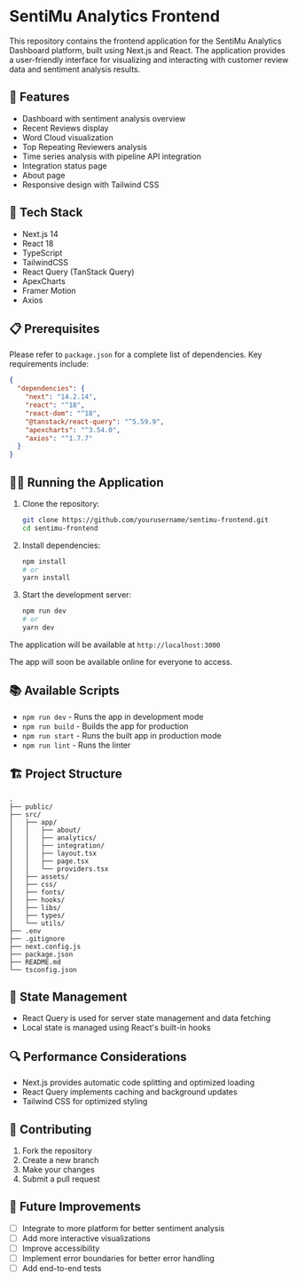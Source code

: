 # SentiMu Analytics Frontend

This repository contains the frontend application for the SentiMu Analytics Dashboard platform, built using Next.js and React. The application provides a user-friendly interface for visualizing and interacting with customer review data and sentiment analysis results.

## 🚀 Features

- Dashboard with sentiment analysis overview
- Recent Reviews display
- Word Cloud visualization
- Top Repeating Reviewers analysis
- Time series analysis with pipeline API integration
- Integration status page
- About page
- Responsive design with Tailwind CSS

## 🔧 Tech Stack

- Next.js 14
- React 18
- TypeScript
- TailwindCSS
- React Query (TanStack Query)
- ApexCharts
- Framer Motion
- Axios

## 📋 Prerequisites

Please refer to `package.json` for a complete list of dependencies. Key requirements include:

```json
{
  "dependencies": {
    "next": "14.2.14",
    "react": "^18",
    "react-dom": "^18",
    "@tanstack/react-query": "^5.59.9",
    "apexcharts": "^3.54.0",
    "axios": "^1.7.7"
  }
}
```

## 🏃‍♂️ Running the Application

1. Clone the repository:
   ```bash
   git clone https://github.com/yourusername/sentimu-frontend.git
   cd sentimu-frontend
   ```

2. Install dependencies:
   ```bash
   npm install
   # or
   yarn install
   ```

3. Start the development server:
   ```bash
   npm run dev
   # or
   yarn dev
   ```

The application will be available at `http://localhost:3000`

The app will soon be available online for everyone to access.
## 📚 Available Scripts

- `npm run dev` - Runs the app in development mode
- `npm run build` - Builds the app for production
- `npm run start` - Runs the built app in production mode
- `npm run lint` - Runs the linter

## 🏗️ Project Structure

```
.
├── public/
├── src/
│   ├── app/
│   │   ├── about/
│   │   ├── analytics/
│   │   ├── integration/
│   │   ├── layout.tsx
│   │   ├── page.tsx
│   │   └── providers.tsx
│   ├── assets/
│   ├── css/
│   ├── fonts/
│   ├── hooks/
│   ├── libs/
│   ├── types/
│   └── utils/
├── .env
├── .gitignore
├── next.config.js
├── package.json
├── README.md
└── tsconfig.json
```

## 🔄 State Management

- React Query is used for server state management and data fetching
- Local state is managed using React's built-in hooks

## 🔍 Performance Considerations

- Next.js provides automatic code splitting and optimized loading
- React Query implements caching and background updates
- Tailwind CSS for optimized styling

## 🤝 Contributing

1. Fork the repository
2. Create a new branch
3. Make your changes
4. Submit a pull request

## 🔮 Future Improvements

- [ ] Integrate to more platform for better sentiment analysis
- [ ] Add more interactive visualizations
- [ ] Improve accessibility
- [ ] Implement error boundaries for better error handling
- [ ] Add end-to-end tests